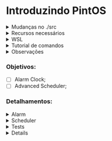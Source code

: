 # Introduzindo PintOS
<details>
<summary>Mudanças no ./src </summary>

- Para facilitar o export no src/utils depois de usar `make` usar `export PATH=$PATH:$(pwd)`, se nao quiser colocar no .bashrc/zshrc
Mas no src/threads(adicionado no src/threads/Makefile os comandos para executar o pintos mais facil. com GUI ou sem)
não precisa nem no `make check` do src/threads/build (se der algum erro oque foi modificado ta no src/tests/Make.tests:58);

- Para funcionar no Arch Linux modifiquei o src/Makefile.build:93 para ele reduzir o tamanho do loader.bin;

- Adicionado logica para ir executando os testes em especifico, no caso do threads, basicamente usa `make ngui/gui TEST=<nome_do_test>`;
</details>

<details>
<summary>Recursos necessários </summary>


1. 
   <details>
   <summary>Make </summary>
   
   - O make serve para ajudar nossa vida. Não há uma obrigatoriedade de usá-lo, mas iremos;
   - Caso necessite instalá-lo, utilize o comando `sudo apt install make`;
   </details>

2.
   <details>
   <summary>GCC e GDB </summary>
   
   - Compilador e Depurador para C;
   - Caso necessite instalá-los, utilize os comandos `sudo apt install gcc` e `sudo apt install gdb`;
   </details>

3. 
   <details>
   <summary>Qemu </summary>
   
   - Recurso necessário para executar o sistema nos casos testes;
   - Caso necessite instalá-lo, utilize o comando `sudo apt install qemu-system-i386`;
   </details>

4. 
   <details>
   <summary>Boch </summary>
   
   - Alternativa mais rápida ao Qemu, entretanto não utilizaremos ele;
   - Se desejar saber como fazê-lo funcionar, acesse `https://web.stanford.edu/class/cs140/projects/pintos/pintos_12.html#SEC167`;
   </details>

</details>

<details>
<summary>WSL </summary>

- Caso opte por não fazer em sua máquina com Linux ou não possua permissão para baixar algum recurso no computador, siga o tutorial oficial oficial `https://learn.microsoft.com/pt-br/windows/wsl/install`;
</details>

<details>
<summary>Tutorial de comandos </summary>

- Uma vez que todos os recursos já estiverem instalados e sua branch desse repositório devidamente clonado, basta executar alguns `make`antes de começar a modificar o arquivo;
- Primeiramente, pelo terminal, vá até a pasta `src/utils` do repositório clonado e execute `make`;
- Em seguida, vá para a pasta `src/threads` e execute `make`;
- Então, na pasta `src/threads/build` você já pode executar `make check`, que executará, por padrão das modificações, o qemu de todos os testes;
- Caso deseje executar novamente, lembre-se de dar `make clean` antes de usar o proximo `make check`;
- Existe o comando `make check VERBOSE=1` fará com que tudo seja executado de maneira mais limpa em que cada teste aparecerá no terminal apenas durante sua execução;
- Você também pode executar o `make ngui TEST=nome_do_teste` na pasta `src/threads` após o make para executar apenas um teste específico;
- Caso você queira, pode ir na pasta `src/tests/threads` e modificar os arquivos da `tests.c` para que o `make check` execute apenas os casos que deseja;
- Todos os testes executados geram alguns arquivos relatando a saida e se passou ou não, que ficam na pasta `src/threads/build/tests`;
</details>

<details>
<summary>Observações </summary>

- Todas as operações foram verificadas também no WSL;
- É possivel executar os comandos do Boch normalmente, porém se você não tiver ajustado ele, os resultados dos testes ficarão 27 de 27 falhas (testado no WSL);
</details>

### Objetivos:
- [ ] Alarm Clock;
- [ ] Advanced Scheduler;
### Detalhamentos:
<details>
    <summary>Alarm</summary>
    Reimplementar ` timer_sleep()` no `device/time.c` que ta originalmente implementado com 'busy wait',
    que fica chamando `thread_yield()` enquanto o tempo não tiver passado
    ideia:
    Adicionar a verificação ao scheduler, adicionando um campo na struct de threads para indicar o tempo que ela deve ficar parada se tiver com status de blocking;
</details>
<details>
    <summary>Scheduler</summary>
    Implementar uma mlfqs, na documentação oficial ele diz para dar opção de ter o mlfqs ou o por prioridade, então deveria implementar os dois(verificar!!); Com o mlfqs as prioridades definidas pelas threads devem ser ignoradas e controladas pelo escalonador;
    
   [Fila esquema](https://www.google.com/url?sa=i&url=https://medium.com/@francescofranco_39234/multilevel-feedback-queue-3ae862436a95&psig=AOvVaw0uPvTNvKvDx0bKwYGvKyn_&ust=1718223750727000&source=images&cd=vfe&opi=89978449&ved=0CBIQjRxqFwoTCLD727Sw1IYDFQAAAAAdAAAAABAI)

Segundo o apêndice que fala do scheduler basicamente temos de implementar o conceito de avg_load, thread_nice e o cpu_recent_time;
O avg_load basicamente é a carga média do sistema levando em conta a quantidade de threads em ready_list, sem incluir a thread ociosa:

```math
avg = (\frac{59}{60}) * avg + (\frac{1}{60}) * (tamanho-da-ready-list)
```
O cpu recent time basicamente é uma média móvel exponencial, específica de cada thread e que começa em 0, que serve como peso na hora de calcular a prioridade, basicamente ele vai considerar uma função exponencial em que quanto mais o tempo passa os cpu time antigos tenham pesos menores e os mais recentes os pesos maiores, todas as threads devem ter seu recent time recalculados 1 vez por segundo(timer_ticks() % TIMER_FREQ == 0) usando:
```math
CpuTime = ( \frac{2 * avg}{2 * avg + 1} * CpuTime + nice) * 100
```

O nice é específico de cada thread, tem funções para implementar e ele funcionar direito com o resto, e ele deve estar entre -20 e 20, ele vai servir para calcular a prioridade, quanto mais positivo, menor a prioridade, que vai ser calculada usando o recent_time(apenas se ele mudar) para mudar a thread de fila na mlfq, usando a formula:
```math
p = floor(PriMax - (\frac{RecentCpuTime}{4}) - (nice * 2))
```
##### Pontos Flutuantes
O kernel não suporta float nem double, então a documentação recomenda usar o formato de 17.14, 17 bits para a parte inteira e 14 para a fracionária; Para transformar reais nesses tipos basta multiplicar por 2^Q, onde Q é o numero de bits separado para a parte fracionária, e truncar para int, a documentação recomenda usar isso no recent cpu time e no avg, basicamente simulando operações em float usando inteiros (ver [aqui](https://www.scs.stanford.edu/23wi-cs212/pintos/pintos_7.html) como as operações podem ser feitas);
</details>

<details>
    <summary>Tests</summary>
   
- Esses são todos os testes que serão executados quando usar o comando `make check` (caso não altere o `scr/tests/threads/tests.c`):

| # | Teste | Implementada | Testada | Funcionando |
|---|-----------|:-----------:|:-------:|:-----------:|
| 1  | `alarm-single`|      ❌     |    ❌    |      ❌      |
| 2  | `alarm-multiple`|      ❌     |    ❌    |      ❌      |
| 3  | `alarm-simultaneous`|      ❌     |    ❌    |      ❌      |
| 4  | `alarm-priority`*|      ❌     |    ❌    |      ❌      |
| 5  | `alarm-zero`|      ❌     |    ❌    |      ❌      |
| 6  | `alarm-negative`|      ❌     |    ❌    |      ❌      |
| 7  | `priority-change`*|      ❌     |    ❌    |      ❌      |
| 8  | `priority-donate-one`*|      ❌     |    ❌    |      ❌      |
| 9  | `priority-donate-multiple`*|      ❌     |    ❌    |      ❌      |
| 10 | `priority-donate-multiple2`*|      ❌     |    ❌    |      ❌      |
| 11 | `priority-donate-nest`*|      ❌     |    ❌    |      ❌      |
| 12 | `priority-donate-sema`*|      ❌     |    ❌    |      ❌      |
| 13 | `priority-donate-lower`*|      ❌     |    ❌    |      ❌      |
| 14 | `priority-fifo`*|      ❌     |    ❌    |      ❌      |
| 15 | `priority-preempt`*|      ❌     |    ❌    |      ❌      |
| 16 | `priority-sema`*|      ❌     |    ❌    |      ❌      |
| 17 | `priority-condvar`*|      ❌     |    ❌    |      ❌      |
| 18 | `priority-donate-chain`*|      ❌     |    ❌    |      ❌      |
| 19 | `mlfqs-load-1`|      ❌     |    ❌    |      ❌      |
| 20 | `mlfqs-load-60`|      ❌     |    ❌    |      ❌      |
| 21 | `mlfqs-load-avg`|      ❌     |    ❌    |      ❌      |
| 22 | `mlfqs-recent-1`|      ❌     |    ❌    |      ❌      |
| 23 | `mlfqs-fair-2`|      ❌     |    ❌    |      ❌      |
| 24 | `mlfqs-fair-20`|      ❌     |    ❌    |      ❌      |
| 25 | `mlfqs-nice-2`|      ❌     |    ❌    |      ❌      |
| 26 | `mlfqs-nice-10`|      ❌     |    ❌    |      ❌      |
| 27 | `mlfqs-block`|      ❌     |    ❌    |      ❌      |

</details>
<details>
   
- Para nossa aplicação do projeto de Infraestrutura de Software, nenhum dos testes de priority serão exigidos;
- Os testes do alarm, quando executado, podem sinalizar que estão funcionando, porém, estão em espera ocupado, portanto não estão devidamente implementado;
- Há esse vídeo de guia sobre o assunto, caso necessite de ajuda: `https://www.youtube.com/watch?v=myO2bs5LMak`;
</details>



